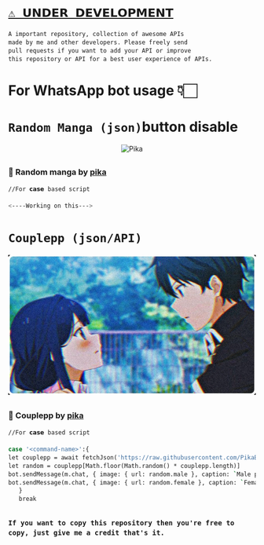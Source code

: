 # [`⚠️ 𝗨𝗡𝗗𝗘𝗥 𝗗𝗘𝗩𝗘𝗟𝗢𝗣𝗠𝗘𝗡𝗧`](abc)
<p align="center">

```bash
A important repository, collection of awesome APIs
made by me and other developers. Please freely send
pull requests if you want to add your API or improve
this repository or API for a best user experience of APIs.
```

##

# For WhatsApp bot usage 👇🏻
# `Random Manga (json)`button disable
   

<p align="center">
<img src="https://github.com/PikaBotz/My_Personal_Space/blob/main/Images/API_pics/manga.png" alt="Pika" height= "auto" width="auto"/>

##
### 🌟 Random manga by [pika](https://github.com/PikaBotz/)
```bash
//For 𝗰𝗮𝘀𝗲 based script

<----Working on this--->
```

##
# `Couplepp (json/API)`

<p align="center">
<img src="https://github.com/PikaBotz/My_Personal_Space/blob/main/Images/API_pics/couplepp.png" alt="Pika" height= "auto" width="auto"/>

##
### 🌟 Couplepp by [pika](https://github.com/PikaBotz/)

```bash
//For 𝗰𝗮𝘀𝗲 based script

case '<command-name>':{
let couplepp = await fetchJson('https://raw.githubusercontent.com/PikaBotz/important-API/main/couple-API/couplepp.json')
let random = couplepp[Math.floor(Math.random() * couplepp.length)]
bot.sendMessage(m.chat, { image: { url: random.male }, caption: `Male picture.` }, { quoted: m })
bot.sendMessage(m.chat, { image: { url: random.female }, caption: `Female picture` }, { quoted: m })
   }
   break
```

##
### `If you want to copy this repository then you're free to copy, just give me a credit that's it.`
##
